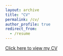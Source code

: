 ```yaml
---
layout: archive
title: "CV"
permalink: /cv/
author_profile: true
redirect_from:
  - /resume
---
```

 [Click here to view my CV](https://github.com/Maithilishetty/maithilishetty.github.io/blob/master/files/Resume_Maithili_Shetty.pdf)
